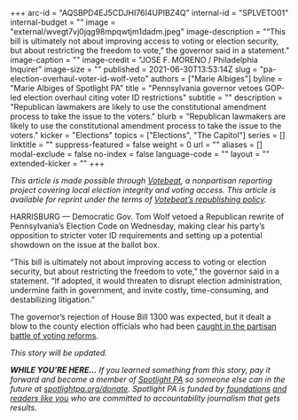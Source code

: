 +++
arc-id = "AQSBPD4EJ5CDJHI76I4UPIBZ4Q"
internal-id = "SPLVETO01"
internal-budget = ""
image = "external/wvegt7vj0jqg98mpqwtjm1dadm.jpeg"
image-description = "“This bill is ultimately not about improving access to voting or election security, but about restricting the freedom to vote,” the governor said in a statement."
image-caption = ""
image-credit = "JOSE F. MORENO / Philadelphia Inquirer"
image-size = ""
published = 2021-06-30T13:53:14Z
slug = "pa-election-overhaul-voter-id-wolf-veto"
authors = ["Marie Albiges"]
byline = "Marie Albiges of Spotlight PA"
title = "Pennsylvania governor vetoes GOP-led election overhaul citing voter ID restrictions"
subtitle = ""
description = "Republican lawmakers are likely to use the constitutional amendment process to take the issue to the voters."
blurb = "Republican lawmakers are likely to use the constitutional amendment process to take the issue to the voters."
kicker = "Elections"
topics = ["Elections", "The Capitol"]
series = []
linktitle = ""
suppress-featured = false
weight = 0
url = ""
aliases = []
modal-exclude = false
no-index = false
language-code = ""
layout = ""
extended-kicker = ""
+++

<i>This article is made possible through </i><a href="http://votebeat.org/"><i>Votebeat</i></a><i>, a nonpartisan reporting project covering local election integrity and voting access. This article is available for reprint under the terms of </i><a href="https://votebeat.org/republishing/"><i>Votebeat’s republishing policy</i></a><i>.</i>

HARRISBURG — Democratic Gov. Tom Wolf vetoed a Republican rewrite of Pennsylvania’s Election Code on Wednesday, making clear his party’s opposition to stricter voter ID requirements and setting up a potential showdown on the issue at the ballot box.

“This bill is ultimately not about improving access to voting or election security, but about restricting the freedom to vote,” the governor said in a statement. “If adopted, it would threaten to disrupt election administration, undermine faith in government, and invite costly, time-consuming, and destabilizing litigation.”

The governor’s rejection of House Bill 1300 was expected, but it dealt a blow to the county election officials who had been <a href="https://www.inquirer.com/politics/pennsylvania/pennsylvania-republican-election-bill-analysis-20210625.html">caught in the partisan battle of voting reforms</a>.

<i>This story will be updated.</i>

<i><b>WHILE YOU’RE HERE...</b></i><i> If you learned something from this story, pay it forward and become a member of </i><a href="https://www.spotlightpa.org/"><i>Spotlight PA</i></a><i> so someone else can in the future at </i><a href="http://spotlightpa.org/donate"><i>spotlightpa.org/donate</i></a><i>. Spotlight PA is funded by</i><a href="https://www.spotlightpa.org/support"><i> foundations</i></a><i> </i><a href="https://www.spotlightpa.org/support"><i>and readers like you</i></a><i> who are committed to accountability journalism that gets results.</i>
